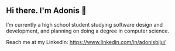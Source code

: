 ## Hi there. I'm Adonis 👋

I’m currently a high school student studying software design and development, and planning on doing a degree in computer science.

Reach me at my LinkedIn: https://www.linkedin.com/in/adonisbiju/
